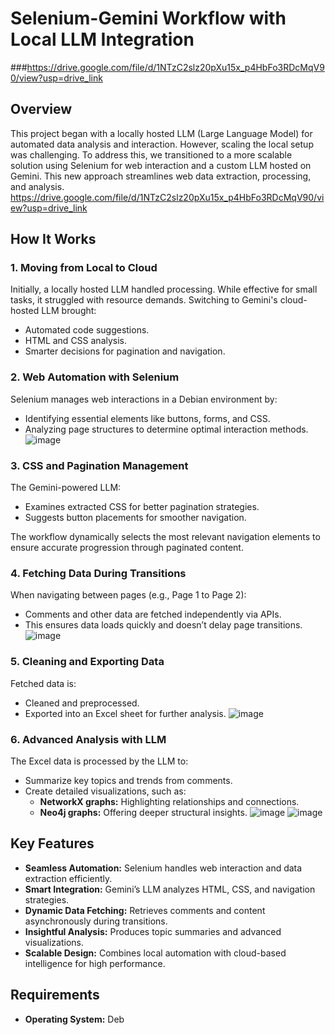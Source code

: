 # Selenium-Gemini Workflow with Local LLM Integration
###https://drive.google.com/file/d/1NTzC2slz20pXu15x_p4HbFo3RDcMqV90/view?usp=drive_link
## Overview
This project began with a locally hosted LLM (Large Language Model) for automated data analysis and interaction. However, scaling the local setup was challenging. To address this, we transitioned to a more scalable solution using Selenium for web interaction and a custom LLM hosted on Gemini. This new approach streamlines web data extraction, processing, and analysis.
https://drive.google.com/file/d/1NTzC2slz20pXu15x_p4HbFo3RDcMqV90/view?usp=drive_link
## How It Works

### 1. Moving from Local to Cloud
Initially, a locally hosted LLM handled processing. While effective for small tasks, it struggled with resource demands. Switching to Gemini's cloud-hosted LLM brought:
- Automated code suggestions.
- HTML and CSS analysis.
- Smarter decisions for pagination and navigation.

### 2. Web Automation with Selenium
Selenium manages web interactions in a Debian environment by:
- Identifying essential elements like buttons, forms, and CSS.
- Analyzing page structures to determine optimal interaction methods.
![image](https://github.com/user-attachments/assets/923b3f10-d178-404c-8590-cf1d2078a2ab)

### 3. CSS and Pagination Management
The Gemini-powered LLM:
- Examines extracted CSS for better pagination strategies.
- Suggests button placements for smoother navigation.

The workflow dynamically selects the most relevant navigation elements to ensure accurate progression through paginated content.

### 4. Fetching Data During Transitions
When navigating between pages (e.g., Page 1 to Page 2):
- Comments and other data are fetched independently via APIs.
- This ensures data loads quickly and doesn’t delay page transitions.
![image](https://github.com/user-attachments/assets/33e53935-e27c-4015-beaf-8393d0a44c1f)

### 5. Cleaning and Exporting Data
Fetched data is:
- Cleaned and preprocessed.
- Exported into an Excel sheet for further analysis.
![image](https://github.com/user-attachments/assets/901cb6ac-fa83-4872-acea-322702d74a69)

### 6. Advanced Analysis with LLM
The Excel data is processed by the LLM to:
- Summarize key topics and trends from comments.
- Create detailed visualizations, such as:
  - **NetworkX graphs:** Highlighting relationships and connections.
  - **Neo4j graphs:** Offering deeper structural insights.
![image](https://github.com/user-attachments/assets/1e73df6a-729b-4513-977c-b2a575a07883)
![image](https://github.com/user-attachments/assets/b24c6b74-2175-4ff9-9171-4ffc6d082a00)

## Key Features
- **Seamless Automation:** Selenium handles web interaction and data extraction efficiently.
- **Smart Integration:** Gemini’s LLM analyzes HTML, CSS, and navigation strategies.
- **Dynamic Data Fetching:** Retrieves comments and content asynchronously during transitions.
- **Insightful Analysis:** Produces topic summaries and advanced visualizations.
- **Scalable Design:** Combines local automation with cloud-based intelligence for high performance.

## Requirements
- **Operating System:** Deb
